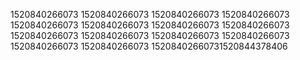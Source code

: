 1520840266073
1520840266073
1520840266073
1520840266073
1520840266073
1520840266073
1520840266073
1520840266073
1520840266073
1520840266073
1520840266073
1520840266073
1520840266073
1520840266073
15208402660731520844378406